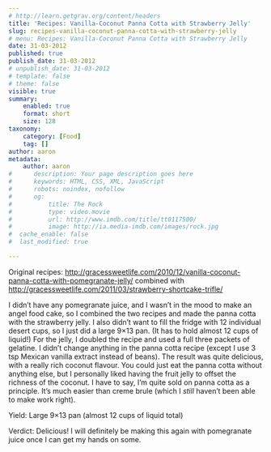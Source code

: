 ```yaml
---
# http://learn.getgrav.org/content/headers
title: 'Recipes: Vanilla-Coconut Panna Cotta with Strawberry Jelly'
slug: recipes-vanilla-coconut-panna-cotta-with-strawberry-jelly
# menu: Recipes: Vanilla-Coconut Panna Cotta with Strawberry Jelly
date: 31-03-2012
published: true
publish_date: 31-03-2012
# unpublish_date: 31-03-2012
# template: false
# theme: false
visible: true
summary:
    enabled: true
    format: short
    size: 128
taxonomy:
    category: [Food]
    tag: []
author: aaron
metadata:
    author: aaron
#      description: Your page description goes here
#      keywords: HTML, CSS, XML, JavaScript
#      robots: noindex, nofollow
#      og:
#          title: The Rock
#          type: video.movie
#          url: http://www.imdb.com/title/tt0117500/
#          image: http://ia.media-imdb.com/images/rock.jpg
#  cache_enable: false
#  last_modified: true

---
```


Original recipes: <http://gracessweetlife.com/2010/12/vanilla-coconut-panna-cotta-with-pomegranate-jelly/> combined with <http://gracessweetlife.com/2011/03/strawberry-shortcake-trifle/>

I didn’t have any pomegranate juice, and I wasn’t in the mood to make an angel food cake, so I combined the two recipes and made the panna cotta with the strawberry jelly. I also didn’t want to fill the fridge with 12 individual desert cups, so I just did a large 9×13 pan. (It has to hold almost 12 cups of liquid!) For the jelly, I doubled the recipe and used a full three packets of gelatine. I didn’t change anything in the panna cotta recipe (except I use 3 tsp Mexican vanilla extract instead of beans). The result was quite delicious, with a really rich coconut flavour. You could just eat the panna cotta without anything else, but I personally liked having the fruit jelly to offset the richness of the coconut. I have to say, I’m quite sold on panna cotta as a principle. It’s much easier than creme brule (which I *still* haven’t been able to make work right).

Yield: Large 9×13 pan (almost 12 cups of liquid total)

Verdict: Delicious! I will definitely be making this again with pomegranate juice once I can get my hands on some.
